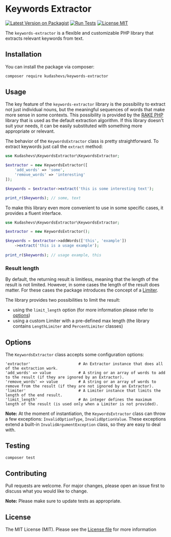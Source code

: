 # Keywords Extractor

[![Latest Version on Packagist](https://img.shields.io/packagist/v/kudashevs/keywords-extractor.svg)](https://packagist.org/packages/kudashevs/keywords-extractor)
[![Run Tests](https://github.com/kudashevs/keywords-extractor/actions/workflows/run-tests.yml/badge.svg)](https://github.com/kudashevs/keywords-extractor/actions/workflows/run-tests.yml)
[![License MIT](https://img.shields.io/badge/License-MIT-green.svg)](LICENSE.md)

The `keywords-extractor` is a flexible and customizable PHP library that extracts relevant keywords from text.


## Installation

You can install the package via composer:
```bash
composer require kudashevs/keywords-extractor
```


## Usage

The key feature of the `keywords-extractor` library is the possibility to extract not just individual nouns, but the
meaningful sequences of words that make more sense in some contexts. This possibility is provided by the [RAKE PHP](https://github.com/kudashevs/rake-php)
library that is used as the default extraction algorithm. If this library doesn't suit your needs, it can be easily
substituted with something more appropriate or relevant.

The behavior of the `KeywordsExtractor` class is pretty straightforward. To extract keywords just call the `extract` method:
```php
use Kudashevs\KeywordsExtractor\KeywordsExtractor;

$extractor = new KeywordsExtractor([
    'add_words' => 'some',
    'remove_words' => 'interesting'
]);

$keywords = $extractor->extract('this is some interesting text');

print_r($keywords); // some, text
```

To make this library even more convenient to use in some specific cases, it provides a fluent interface. 
```php
use Kudashevs\KeywordsExtractor\KeywordsExtractor;

$extractor = new KeywordsExtractor();

$keywords = $extractor->addWords(['this', 'example'])
    ->extract('this is a usage example');
    
print_r($keywords); // usage example, this
```

### Result length

By default, the returning result is limitless, meaning that the length of the result is not limited. However, in some
cases the length of the result does matter. For these cases the package introduces the concept of a [Limiter](Limiters/Limiter.php).

The library provides two possibilities to limit the result:
- using the `limit_length` option (for more information please refer to [options](#options))
- using a custom Limiter with a pre-defined max length (the library contains `LengthLimiter` and `PercentLimiter` classes)


## Options

The `KeywordsExtractor` class accepts some configuration options:
```
'extractor'                     # An Extractor instance that does all of the extraction work.
'add_words' => value            # A string or an array of words to add to the result (if they are ignored by an Extractor).
'remove_words' => value         # A string or an array of words to remove from the result (if they are not ignored by an Extractor).
'limiter'                       # A Limiter instance that limits the length of the end result.
'limit_length'                  # An integer defines the maximum length of the result (is used only when a Limiter is not provided).
```

**Note:** At the moment of instantiation, the `KeywordsExtractor` class can throw a few exceptions: `InvalidOptionType`,
`InvalidOptionValue`. These exceptions extend a built-in `InvalidArgumentException` class, so they are easy to deal with.


## Testing

```bash
composer test
```


## Contributing

Pull requests are welcome. For major changes, please open an issue first to discuss what you would like to change.

 **Note:** Please make sure to update tests as appropriate.


## License

The MIT License (MIT). Please see the [License file](LICENSE.md) for more information